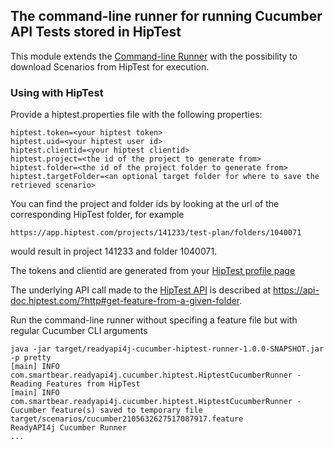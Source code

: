## The command-line runner for running Cucumber API Tests stored in HipTest

This module extends the [Command-line Runner](../runner/README.md) with the possibility to download Scenarios from HipTest 
for execution.

### Using with HipTest

Provide a hiptest.properties file with the following properties:
```
hiptest.token=<your hiptest token>
hiptest.uid=<your hiptest user id>
hiptest.clientid=<your hiptest clientid>
hiptest.project=<the id of the project to generate from>
hiptest.folder=<the id of the project folder to generate from>
hiptest.targetFolder=<an optional target folder for where to save the retrieved scenario>
``` 

You can find the project and folder ids by looking at the url of the corresponding HipTest folder, for example 

```
https://app.hiptest.com/projects/141233/test-plan/folders/1040071
```

would result in project 141233 and folder 1040071.

The tokens and clientid are generated from your [HipTest profile page](https://app.hiptest.com/profile)

The underlying API call made to the [HipTest API](https://api-doc.hiptest.com/) is described at 
https://api-doc.hiptest.com/?http#get-feature-from-a-given-folder.

Run the command-line runner without specifing a feature file but with regular Cucumber CLI arguments

```
java -jar target/readyapi4j-cucumber-hiptest-runner-1.0.0-SNAPSHOT.jar -p pretty
[main] INFO com.smartbear.readyapi4j.cucumber.hiptest.HiptestCucumberRunner - Reading Features from HipTest
[main] INFO com.smartbear.readyapi4j.cucumber.hiptest.HiptestCucumberRunner - Cucumber feature(s) saved to temporary file target/scenarios/cucumber2105632627517087917.feature
ReadyAPI4j Cucumber Runner
...
```




